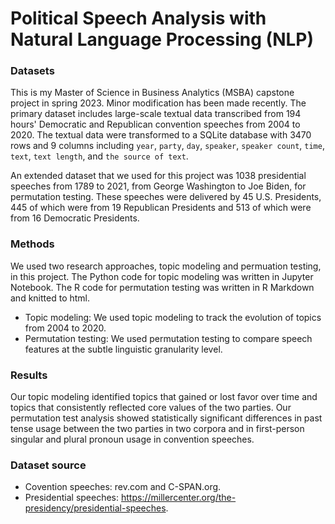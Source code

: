 # Political Speech Analysis with Natural Language Processing (NLP)

### Datasets
This is my Master of Science in Business Analytics (MSBA) capstone project in spring 2023. Minor modification has been made recently. The primary dataset includes large-scale textual data transcribed from 194 hours' Democratic and Republican convention speeches from 2004 to 2020. The textual data were transformed to a SQLite database with 3470 rows and 9 columns including `year`, `party`, `day`, `speaker`, `speaker count`, `time`, `text`, `text length`, and `the source of text`.

An extended dataset that we used for this project was 1038 presidential speeches from 1789 to 2021, from George Washington to Joe Biden, for permutation testing. These speeches were delivered by 45 U.S. Presidents, 445 of which were from 19 Republican Presidents and 513 of which were from 16 Democratic Presidents.
### Methods
We used two research approaches, topic modeling and permuation testing, in this project. The Python code for topic modeling was written in Jupyter Notebook. The R code for permutation testing was written in R Markdown and knitted to html. 
* Topic modeling: We used topic modeling to track the evolution of topics from 2004 to 2020.
* Permutation testing: We used permutation testing to compare speech features at the subtle linguistic granularity level. 
### Results
Our topic modeling identified topics that gained or lost favor over time and topics that consistently reflected core values of the two parties. Our permutation test analysis showed statistically significant differences in past tense usage between the two parties in two corpora and in first-person singular and plural pronoun usage in convention speeches. 
### Dataset source
* Covention speeches: rev.com and C-SPAN.org.
* Presidential speeches: https://millercenter.org/the-presidency/presidential-speeches. 
